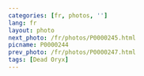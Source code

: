 ```yaml
---
categories: [fr, photos, '']
lang: fr
layout: photo
next_photo: /fr/photos/P0000245.html
picname: P0000244
prev_photo: /fr/photos/P0000247.html
tags: [Dead Oryx]
---
```

